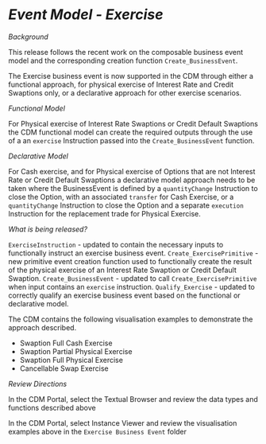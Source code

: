 
# *Event Model - Exercise*

_Background_

This release follows the recent work on the composable business event model and the corresponding creation function `Create_BusinessEvent`.

The Exercise business event is now supported in the CDM through either a functional approach, for physical exercise of Interest Rate and Credit Swaptions only, or a declarative approach for other exercise scenarios.

_Functional Model_

For Physical exercise of Interest Rate Swaptions or Credit Default Swaptions the CDM functional model can create the required outputs through the use of a an `exercise` Instruction passed into the `Create_BusinessEvent` function.

_Declarative Model_

For Cash exercise, and for Physical exercise of Options that are not Interest Rate or Credit Default Swaptions a declarative model approach needs to be taken where the BusinessEvent is defined by a `quantityChange` Instruction to close the Option, with an associated `transfer` for Cash Exercise, or a `quantityChange` Instruction to close the Option and a separate `execution` Instruction for the replacement trade for Physical Exercise.

_What is being released?_

`ExerciseInstruction` - updated to contain the necessary inputs to functionally instruct an exercise business event.
`Create_ExercisePrimitive` - new primitive event creation function used to functionally create the result of the physical exercise of an Interest Rate Swaption or Credit Default Swaption.
`Create_BusinessEvent` - updated to call `Create_ExercisePrimitive` when input contains an `exercise` instruction.
`Qualify_Exercise` - updated to correctly qualify an exercise business event based on the functional or declarative model.

The CDM contains the following visualisation examples to demonstrate the approach described.
- Swaption Full Cash Exercise
- Swaption Partial Physical Exercise
- Swaption Full Physical Exercise
- Cancellable Swap Exercise

_Review Directions_

In the CDM Portal, select the Textual Browser and review the data types and functions described above

In the CDM Portal, select Instance Viewer and review the visualisation examples above in the `Exercise Business Event` folder
